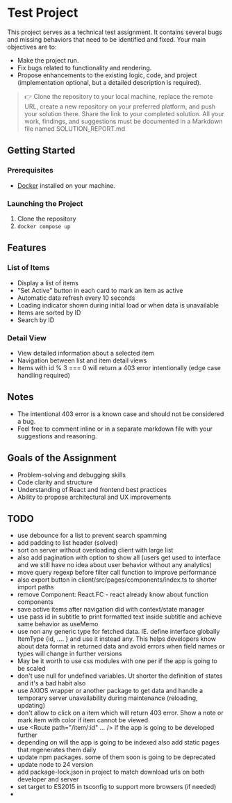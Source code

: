 # Test Project

This project serves as a technical test assignment. It contains several bugs and missing behaviors that need to be identified and fixed. Your main objectives are to:
 
- Make the project run.
- Fix bugs related to functionality and rendering.
- Propose enhancements to the existing logic, code, and project (implementation optional, but a detailed description is required). 

> 👉 Clone the repository to your local machine, replace the remote URL, create a new repository on your preferred platform, and push your solution there. Share the link to your completed solution. All your work, findings, and suggestions must be documented in a Markdown file named SOLUTION_REPORT.md

## Getting Started

### Prerequisites

- [Docker](https://www.docker.com/) installed on your machine.

### Launching the Project

1. Clone the repository
2. `docker compose up`

## Features

### List of Items

- Display a list of items
- "Set Active" button in each card to mark an item as active
- Automatic data refresh every 10 seconds
- Loading indicator shown during initial load or when data is unavailable
- Items are sorted by ID
- Search by ID

### Detail View

- View detailed information about a selected item
- Navigation between list and item detail views
- Items with id % 3 === 0 will return a 403 error intentionally (edge case handling required)

## Notes

- The intentional 403 error is a known case and should not be considered a bug.
- Feel free to comment inline or in a separate markdown file with your suggestions and reasoning.

## Goals of the Assignment

- Problem-solving and debugging skills
- Code clarity and structure
- Understanding of React and frontend best practices
- Ability to propose architectural and UX improvements

## TODO

- use debounce for a list to prevent search spamming
- add padding to list header (solved)
- sort on server without overloading client with large list
- also add pagination with option to show all (users get used to interface and we still have no idea about user behavior without any analytics)
- move query regexp before filter call function to improve performance
- also export button in client/src/pages/components/index.ts to shorter import paths
- remove Component: React.FC<any> - react already know about function components
- save active items after navigation did with context/state manager
- use pass id in subtitle to print formatted text inside subtitle and achieve same behavior as useMemo
- use non any generic type for fetched data. IE. define interface globally ItemType {id, .... } and use it instead any. This helps developers know about data format in returned data and avoid errors when field names or types will change in further versions
- May be it worth to use css modules with one per if the app is going to be scaled
- don't use null for undefined variables. Ut shorter the definition of states and it's a bad habit also
- use AXIOS wrapper or another package to get data and handle a temporary server unavailability during maintenance (reloading, updating)
- don't allow to click on a item which will return 403 error. Show a note or mark item with color if item cannot be viewed.
- use <Route path="/item/:id" ... /> if the app is going to be developed further
- depending on will the app is going to be indexed also add static pages that regenerates them daily
- update npm packages. some of them soon is going to be deprecated
- update node to 24 version
- add package-lock.json in project to match download urls on both developer and server
- set target to ES2015 in tsconfig to support more browsers (if needed)
- 


